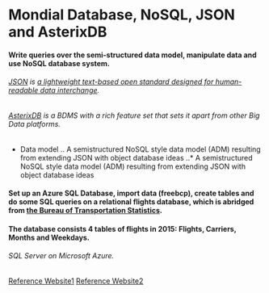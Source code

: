 # Mondial Database, NoSQL, JSON and AsterixDB
#### Write queries over the semi-structured data model, manipulate data and use NoSQL database system.

###### [JSON](https://en.wikipedia.org/wiki/JSON) is [a lightweight text-based open standard designed for human-readable data interchange](https://courses.cs.washington.edu/courses/cse414/18au/lectures/lec12-json-sqlpp-small.pdf).
###### [AsterixDB](https://asterixdb.apache.org/docs/0.9.4/index.html) is a BDMS with a rich feature set that sets it apart from other Big Data platforms.
* Data model
.. A semistructured NoSQL style data model (ADM) resulting from extending JSON with object database ideas
..* A semistructured NoSQL style data model (ADM) resulting from extending JSON with object database ideas
#### Set up an Azure SQL Database, import data (freebcp), create tables and do some SQL queries on a relational flights database, which is abridged from [the Bureau of Transportation Statistics](https://www.transtats.bts.gov/DL_SelectFields.asp?Table_ID=236&DB_Short_Name=On-Time).
#### The database consists 4 tables of flights in 2015: Flights, Carriers, Months and Weekdays.

###### SQL Server on Microsoft Azure. 

[Reference Website1](https://gitlab.cs.washington.edu/maas/cse414-2018au/blob/master/hw/hw5/hw5.md)
[Reference Website2](https://courses.cs.washington.edu/courses/cse414/18au/lectures/lec12-json-sqlpp-small.pdf)
